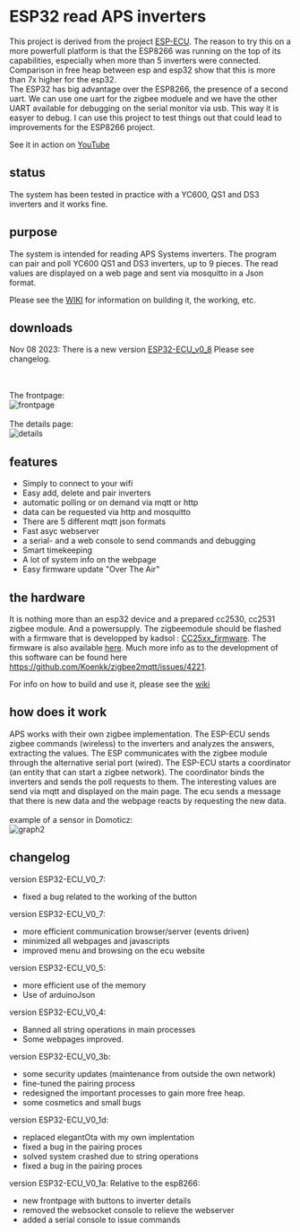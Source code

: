 # ESP32 read APS inverters
This project is derived from the project [ESP-ECU](https://github.com/patience4711/read-APSystems-YC600-QS1-DS3). The reason to try this on a more powerfull platform is that the ESP8266 was running on the top of its capabilities,
especially when more than 5 inverters were connected. Comparison in free heap between esp and esp32 show that this is more than 7x higher for the esp32.<br>
The ESP32 has big advantage over the ESP8266, the presence of a second uart. We can use one uart for the zigbee moduele and we have the other UART available for debugging on the serial monitor via usb. This way it is easyer to debug. I can use this project to test things out that could lead to improvements for the ESP8266 project.

See it in action on [YouTube](https://youtu.be/WKFVQ6d8KhQ)

## status ##
The system has been tested in practice with a YC600, QS1 and DS3 inverters and it works fine. 

## purpose ##
The system is intended for reading APS Systems inverters. The program can pair and poll YC600 QS1 and DS3 inverters, up to 9 pieces. The read values are displayed on a web page and sent via mosquitto in a Json format.

Please see the <a href='https://github.com/patience4711/ESP32-read-APS-inverters/wiki'>WIKI</a> for information on building it, the working, etc. 

## downloads
Nov 08 2023: There is a new version [ESP32-ECU_v0_8](https://github.com/patience4711/ESP32-read-APS-inverters/blob/main/ESP32-ECU_v0-8.bin) Please see changelog.

<br><br>
The frontpage:<br>
![frontpage](https://user-images.githubusercontent.com/12282915/229239150-05f6d29d-7620-4363-94fc-787b09d11fad.jpg)
<br><br>The details page:<br>
![details](https://user-images.githubusercontent.com/12282915/229239148-fc0c345e-5291-49b7-a36c-70f452333a61.jpg)

## features
- Simply to connect to your wifi
- Easy add, delete and pair inverters
- automatic polling or on demand via mqtt or http
- data can be requested via http and mosquitto
- There are 5 different mqtt json formats
- Fast asyc webserver
- a serial- and a web console to send commands and debugging
- Smart timekeeping
- A lot of system info on the webpage
- Easy firmware update "Over The Air"

## the hardware
It is nothing more than an esp32 device and a prepared cc2530, cc2531 zigbee module. And a powersupply.
The zigbeemodule should be flashed with a firmware that is developped by kadsol : [CC25xx_firmware](https://github.com/Koenkk/zigbee2mqtt/files/10193677/discord-09-12-2022.zip). The firmware is also available [here](https://github.com/patience4711/read-APSystems-YC600-QS1-DS3/blob/main/cc25xx_firmware.zip). Much more info as to the development of this software can be found here https://github.com/Koenkk/zigbee2mqtt/issues/4221.

For info on how to build and use it, please see the [wiki](https://github.com/patience4711/ESP32-read-APS-inverters/wiki)

## how does it work
APS works with their own zigbee implementation. The ESP-ECU sends zigbee commands (wireless) to the inverters and analyzes the answers, extracting the values. 
The ESP communicates with the zigbee module through the alternative serial port (wired).
The ESP-ECU starts a coordinator (an entity that can start a zigbee network). The coordinator binds the inverters and sends the poll requests to them.
The interesting values are send via mqtt and displayed on the main page. The ecu sends a message that there is new data and the webpage reacts by requesting
the new data.
<br><br> example of a sensor in Domoticz:<br>
![graph2](https://user-images.githubusercontent.com/12282915/139062602-71e92216-9703-4fc4-acc6-fabf544c4ffd.jpg)

## changelog ##
version ESP32-ECU_V0_7:
* fixed a bug related to the working of the button
  
version ESP32-ECU_V0_7:
* more efficient communication browser/server (events driven)
* minimized all webpages and javascripts
* improved menu and browsing on the ecu website
  
version ESP32-ECU_V0_5:
* more efficient use of the memory
* Use of arduinoJson
  
version ESP32-ECU_V0_4:
* Banned all string operations in main processes
* Some webpages improved.

version ESP32-ECU_V0_3b:
* some security updates (maintenance from outside the own network)
* fine-tuned the pairing process
* redesigned the important processes to gain more free heap.
* some cosmetics and small bugs

version ESP32-ECU_V0_1d:
* replaced elegantOta with my own implentation
* fixed a bug in the pairing proces
* solved system crashed due to string operations
* fixed a bug in the pairing proces

version ESP32-ECU_V0_1a:
Relative to the esp8266:
* new frontpage with buttons to inverter details 
* removed the websocket console to relieve the webserver
* added a serial console to issue commands
